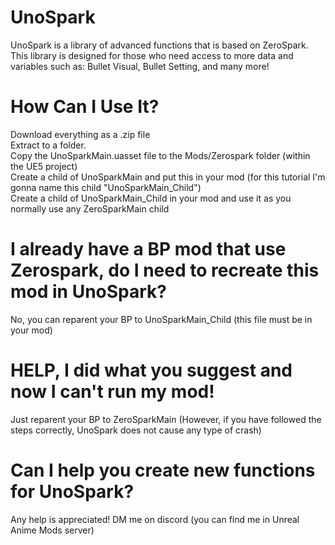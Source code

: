 # UnoSpark
UnoSpark is a library of advanced functions that is based on ZeroSpark. This library is designed for those who need access to more data and variables such as: Bullet Visual, Bullet Setting, and many more!

# How Can I Use It?
Download everything as a .zip file\
Extract to a folder.\
Copy the UnoSparkMain.uasset file to the Mods/Zerospark folder (within the UE5 project)\
Create a child of UnoSparkMain and put this in your mod (for this tutorial I'm gonna name this child "UnoSparkMain_Child")\
Create a child of UnoSparkMain_Child in your mod and use it as you normally use any ZeroSparkMain child

# I already have a BP mod that use Zerospark, do I need to recreate this mod in UnoSpark?
No, you can reparent your BP to UnoSparkMain_Child (this file must be in your mod)

# HELP, I did what you suggest and now I can't run my mod!
Just reparent your BP to ZeroSparkMain (However, if you have followed the steps correctly, UnoSpark does not cause any type of crash)

# Can I help you create new functions for UnoSpark?
Any help is appreciated! DM me on discord (you can find me in Unreal Anime Mods server)
